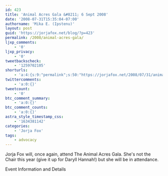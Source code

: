 ```yaml
---
id: 423
title: 'Animal Acres Gala &#8211; 6 Sept 2008'
date: '2008-07-31T15:35:04-07:00'
authorname: 'Mika E. (Ipstenu)'
layout: post
guid: 'https://jorjafox.net/blog/?p=423'
permalink: /2008/animal-acres-gala/
ljxp_comments:
    - '0'
ljxp_privacy:
    - '0'
tweetbackscheck:
    - '1259702105'
shorturls:
    - 'a:4:{s:9:"permalink";s:50:"https://jorjafox.net/2008/07/31/animal-acres-gala/";s:7:"tinyurl";s:25:"http://tinyurl.com/kno7x7";s:4:"isgd";s:18:"http://is.gd/53ksg";s:5:"bitly";s:20:"http://bit.ly/5U31Iy";}'
twittercomments:
    - 'a:0:{}'
tweetcount:
    - '0'
btc_comment_summary:
    - 'a:0:{}'
btc_comment_counts:
    - 'a:0:{}'
astra_style_timestamp_css:
    - '1634381142'
categories:
    - 'Jorja Fox'
tags:
    - advocacy
---
```


Jorja Fox will, once again, attend The Animal Acres Gala.  She's not the Chair this year (give it up for Daryll Hannah!) but she will be in attendance.

Event Information and Details
